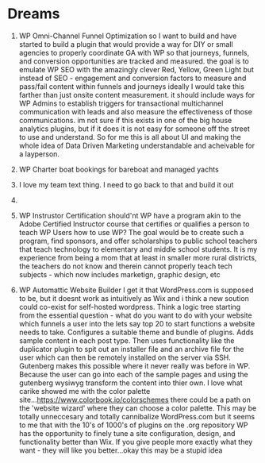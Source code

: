 # Dreams

1. WP Omni-Channel Funnel Optimization
 so I want to build and have started to build a plugin that would provide a way for DIY or small agencies to properly coordinate GA with WP so that journeys, funnels, and conversion opportunities are tracked and measured.
 the goal is to emulate WP SEO with the amazingly clever Red, Yellow, Green Light but instead of SEO - engagement and conversion factors to measure and pass/fail content within funnels and journeys
 ideally I would take this farther than just onsite content measurement. it should include ways for WP Admins to establish triggers for transactional multichannel communication with leads and also measure the effectiveness of those communications.
 im not sure if this exists in one of the big house analytics plugins, but if it does it is not easy for someone off the street to use and understand. So for me this is all about UI and making the whole idea of Data Driven Marketing understandable and acheivable for a layperson.
 
 2. WP Charter boat bookings for bareboat and managed yachts
 
 3. I love my team text thing. I need to go back to that and build it out
 
 4. 
 
 5. WP Instrustor Certification
  should'nt WP have a program akin to the Adobe Certified Instructor course that certifies or qualifies a person to teach WP Users how to use WP?
  The goal would be to create such a program, find sponsors, and offer scholarships to public school teachers that teach technology to elementary and middle school students. It is my experience from being a mom that at least in smaller more rural districts, the teachers do not know and therein cannot properly teach tech subjects - which now includes marketign, graphic design, etc
  
  6. WP Automattic Website Builder
   I get it that WordPress.com is supposed to be, but it doesnt work as intuitively as Wix and i think a new soution could co-exist for self-hosted wordpress.
   Think a logic tree starting from the essential question - what do you want to do with your website which funnels a user into the lets say top 20 to start functions a website needs to take. Configures a suitable theme and bundle of plugins. Adds sample content in each post type. Then uses functionality like the duplicator plugin to spit out an installer file and an archive file for the user which can then be remotely installed on the server via SSH. 
   Gutenberg makes this possible where it never really was before in WP. Because the user can go into each of the sample pages and using the gutenberg wysiwyg transform the content into thier own. 
   I love what carike showed me with the color palette site...https://www.colorbook.io/colorschemes there could be a path on the 'website wizard' where they can choose a color palette.
   This may be totally unneccesary and totally cannibalize WordPress.com but it seems to me that with the 10's of 1000's of plugins on the .org repository WP has the opportunity to finely tune a site configuration, design, and functionality better than Wix. If you give people more exactly what they want - they will like you better...okay this may be a stupid idea 
   
